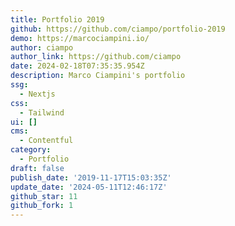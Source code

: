 ```yaml
---
title: Portfolio 2019
github: https://github.com/ciampo/portfolio-2019
demo: https://marcociampini.io/
author: ciampo
author_link: https://github.com/ciampo
date: 2024-02-18T07:35:35.954Z
description: Marco Ciampini's portfolio
ssg:
  - Nextjs
css:
  - Tailwind
ui: []
cms:
  - Contentful
category:
  - Portfolio
draft: false
publish_date: '2019-11-17T15:03:35Z'
update_date: '2024-05-11T12:46:17Z'
github_star: 11
github_fork: 1
---
```

